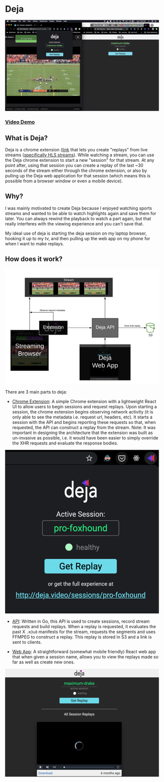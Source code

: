# Deja

![Deja Picture](./assets/deja.png)
### [Video Demo](https://www.youtube.com/watch?v=8sKslLUpeCs)

## What is Deja?

Deja is a chrome extension ([link](https://chrome.google.com/webstore/detail/deja-extension/fadmeenbclggopfangnbjmfbleffocnb?hl=en-US) that lets you create "replays" from live streams ([specifically HLS streams](https://www.wikiwand.com/en/HTTP_Live_Streaming)). While watching a stream, you can use the Deja chrome extension to start a new "session" for that stream. At any point after, using that session you can create a replay of the last ~30 seconds of the stream either through the chrome extension, or also by pulling up the Deja web application for that session (which means this is possible from a browser window or even a mobile device).

## Why?

I was mainly motivated to create Deja because I enjoyed watching sports streams and wanted to be able to watch highlights again and save them for later. You can always rewind the playback to watch a part again, but that really interferes with the viewing experience and you can't save that.

My ideal use of deja is starting the deja session on my laptop browser, hooking it up to my tv, and then pulling up the web app on my phone for when I want to make replays.

## How does it work?

![Deja Diagram](./assets/stream-diagram.png)

There are 3 main parts to deja:

- [Chrome Extension](./extension): A simple Chrome extension with a lightweight React UI to allow users to begin sessions and request replays. Upon starting a session, the chrome extension begins observing network activity (it is only able to see the metadata i.e. request url, headers, etc). It starts a session with the API and begins reporting these requests so that, when requested, the API can construct a replay from the stream. Note: It was important in designing the architecture that the extension was built as un-invasive as possible, i.e. it would have been easier to simply override the XHR requests and evaluate the response bodies.

![Picture](./assets/extension.png)

- [API](./api): Written in Go, this API is used to create sessions, record stream requests and build replays. When a replay is requested, it evaluates the past X `.m3u8` manifests for the stream, requests the segments and uses FFMPEG to construct a replay. This replay is stored in S3 and a link is sent to clients.

- [Web App](./frontend): A straightforward (somewhat mobile friendly) React web app that when given a session name, allows you to view the replays made so far as well as create new ones.

![Picture](./assets/web.png)